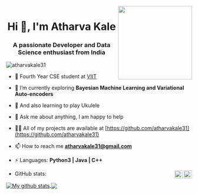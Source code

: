 <div align="center">
  <img align='right' src='https://octodex.github.com/images/hula_loop_octodex03.gif' width='200"'></a>
</div>
<h1 align="center">Hi 👋, I'm Atharva Kale</h1> 
<h3 align="center">A passionate Developer and Data Science enthusiast from India</h3>
<img src="https://komarev.com/ghpvc/?username=atharvakale31" alt="atharvakale31" /> </p>


- :school: Fourth Year CSE student at [VIIT](https://www.viit.ac.in/) 

<!-- - 🔭 I’m currently working on  **Backend Development** -->

- 🌱 I’m currently exploring **Bayesian Machine Learning and Variational Auto-encoders**

- 🎸 And also learning to play Ukulele

<!-- - 🤔 I’m looking for help with Data Structures and Algorithms 😭 -->

- 💬 Ask me about anything, I am happy to help
- 👨‍💻 All of my projects are available at [https://github.com/atharvakale31](https://github.com/atharvakale31)

- 📫 How to reach me **atharvakale31@gmail.com**

<!-- - 👨 Know more about me at [Sourcerer](https://sourcerer.io/)  -->

<!-- - 🌐 Visit my [porfolio website](https://.github.io/) for complete background and contact. -->

- ⚡ Languages:  **Python3 | Java | C++**
<div align="center">
 <a href="https://www.linkedin.com/in/atharvakale31" target="_blank" rel="nofollow"><img align="right" alt="Atharva's Linkdein" width="22px" src="https://image000.flaticon.com/png/512/2111/2111499.png" /></a><a href="https://www.instagram.com/atharva_kale_" target="_blank" rel="nofollow"><img align="right" alt="Atharva's Insta" width="22px" src="https://image000.flaticon.com/png/512/174/174855.png" /></a>
</div>

* GitHub stats:  

<a href="https://github.com/atharvakale31/github-readme-stats">
  <img align="center" src="https://github-readme-stats.vercel.app/api?username=atharvakale31&show_icons=true&locale=en" alt="My github stats" />
</a>  
<a href="https://github.com/anuraghazra/github-readme-stats">
 
  <img align="center" src="https://github-readme-stats.vercel.app/api/top-langs/?username=atharvakale31&langs_count=8" />
</a>





